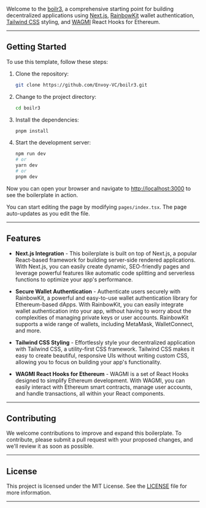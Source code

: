 Welcome to the [boilr3](https://github.com/Envoy-VC/boilr3), a comprehensive starting point for building decentralized applications using [Next.js](https://nextjs.org/), [RainbowKit](https://www.rainbowkit.com/) wallet authentication, [Tailwind CSS](https://tailwindcss.com/) styling, and [WAGMI](https://wagmi.sh/) React Hooks for Ethereum.

---

## Getting Started

To use this template, follow these steps:

1. Clone the repository:
   ```bash
   git clone https://github.com/Envoy-VC/boilr3.git
   ```
2. Change to the project directory:
   ```bash
   cd boilr3
   ```
3. Install the dependencies:

   ```bash
   pnpm install
   ```

4. Start the development server:
   ```bash
   npm run dev
   # or
   yarn dev
   # or
   pnpm dev
   ```

Now you can open your browser and navigate to [http://localhost:3000](http://localhost:3000) to see the boilerplate in action.

You can start editing the page by modifying `pages/index.tsx`. The page auto-updates as you edit the file.

---

## Features

- **Next.js Integration** - This boilerplate is built on top of Next.js, a popular React-based framework for building server-side rendered applications. With Next.js, you can easily create dynamic, SEO-friendly pages and leverage powerful features like automatic code splitting and serverless functions to optimize your app's performance.

- **Secure Wallet Authentication** - Authenticate users securely with RainbowKit, a powerful and easy-to-use wallet authentication library for Ethereum-based dApps. With RainbowKit, you can easily integrate wallet authentication into your app, without having to worry about the complexities of managing private keys or user accounts. RainbowKit supports a wide range of wallets, including MetaMask, WalletConnect, and more.

- **Tailwind CSS Styling** - Effortlessly style your decentralized application with Tailwind CSS, a utility-first CSS framework. Tailwind CSS makes it easy to create beautiful, responsive UIs without writing custom CSS, allowing you to focus on building your app's functionality.

- **WAGMI React Hooks for Ethereum** - WAGMI is a set of React Hooks designed to simplify Ethereum development. With WAGMI, you can easily interact with Ethereum smart contracts, manage user accounts, and handle transactions, all within your React components.

---

## Contributing

We welcome contributions to improve and expand this boilerplate. To contribute, please submit a pull request with your proposed changes, and we'll review it as soon as possible.

---

## License

This project is licensed under the MIT License. See the [LICENSE](./LICENSE) file for more information.

---
